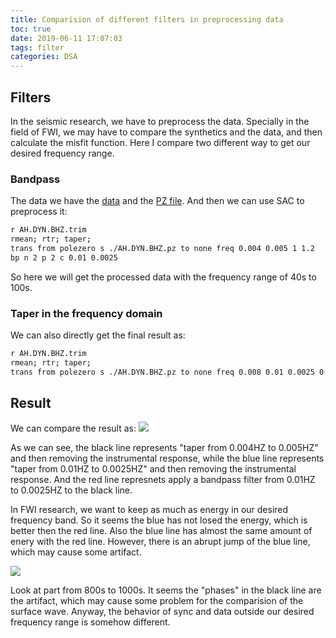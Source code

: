 ```yaml
---
title: Comparision of different filters in preprocessing data
toc: true
date: 2019-06-11 17:07:03
tags: filter
categories: DSA
---
```


## Filters

In the seismic research, we have to preprocess the data. Specially in the field of FWI, we may have to compare the synthetics and the data, and then calculate the misfit function. Here I compare two different way to get our desired frequency range.

### Bandpass

The data we have the [data](https://wiki.ziyixi.science/static/data/AH.DYN.BHZ.trim) and the [PZ file](https://wiki.ziyixi.science/static/data/AH.DYN.BHZ.pz). And then we can use SAC to preprocess it:

```bash
r AH.DYN.BHZ.trim
rmean; rtr; taper;
trans from polezero s ./AH.DYN.BHZ.pz to none freq 0.004 0.005 1 1.2
bp n 2 p 2 c 0.01 0.0025
```

So here we will get the processed data with the frequency range of 40s to 100s.

### Taper in the frequency domain

We can also directly get the final result as:

```bash
r AH.DYN.BHZ.trim
rmean; rtr; taper;
trans from polezero s ./AH.DYN.BHZ.pz to none freq 0.008 0.01 0.0025 0.03
```

## Result

We can compare the result as:
![](https://wiki.ziyixi.science/static/figures/compare.png)

As we can see, the black line represents "taper from 0.004HZ to 0.005HZ" and then removing the instrumental response, while the blue line represents "taper from 0.01HZ to 0.0025HZ" and then removing the instrumental response. And the red line represnets apply a bandpass filter from 0.01HZ to 0.0025HZ to the black line.

In FWI research, we want to keep as much as energy in our desired frequency band. So it seems the blue has not losed the energy, which is better then the red line. Also the blue line has almost the same amount of enery with the red line. However, there is an abrupt jump of the blue line, which may cause some artifact.

![](https://wiki.ziyixi.science/static/figures/waveform_compare.png)

Look at part from 800s to 1000s. It seems the "phases" in the black line are the artifact, which may cause some problem for the comparision of the surface wave. Anyway, the behavior of sync and data outside our desired frequency range is somehow different.
